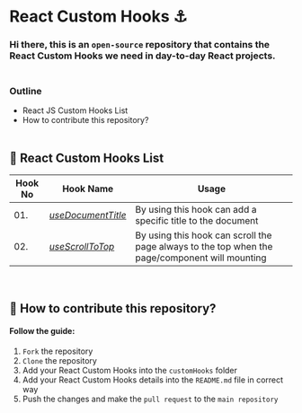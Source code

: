 # React Custom Hooks ⚓<br>

### Hi there, this is an ```open-source``` repository that contains the React Custom Hooks we need in day-to-day React projects. <br><br>

### Outline
- React JS Custom Hooks List
- How to contribute this repository? <br><br>

## 📘 React Custom Hooks List

| **Hook No** | **Hook Name**  | **Usage** |
| --- | ------------------ | ---------------------------------------------------------------------------------------------- |
| 01. | [_useDocumentTitle_](customHooks/useDocumentTitle.js) | By using this hook can add a specific title to the document                                    |
| 02. | [_useScrollToTop_](customHooks/useDocumentTitle.js)   | By using this hook can scroll the page always to the top when the page/component will mounting |

<br>

## 🎁 How to contribute this repository?
#### Follow the guide:
1. ```Fork``` the repository
2. ```Clone``` the repository
3. Add your React Custom Hooks into the ```customHooks``` folder
4. Add your React Custom Hooks details into the ```README.md``` file in correct way
5. Push the changes and make the ```pull request``` to the ```main repository```
